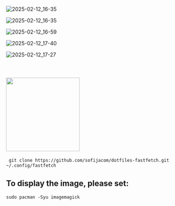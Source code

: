 ![2025-02-12_16-35](https://github.com/user-attachments/assets/ba993930-eb2e-4bf8-8426-419cfb4c389e)


![2025-02-12_16-35](https://github.com/user-attachments/assets/9106c420-7dfc-47b6-8a9e-7374f0e7e8af)


![2025-02-12_16-59](https://github.com/user-attachments/assets/11045cd1-bfbe-4125-a685-4675af103ce4)


![2025-02-12_17-40](https://github.com/user-attachments/assets/96e16e76-eb88-4582-ae61-2ba49196496b)


![2025-02-12_17-27](https://github.com/user-attachments/assets/e08e0c47-da2e-436e-b02c-c781a96e45de)


<a id="installation"></a>  
<img src="https://github.com/user-attachments/assets/7e1e2fa0-ab50-4901-a024-fe731fb44ab3" width="200"/>
---

```
 git clone https://github.com/sofijacom/dotfiles-fastfetch.git ~/.config/fastfetch
```


## To display the image, please set:

```
sudo pacman -Syu imagemagick
```
